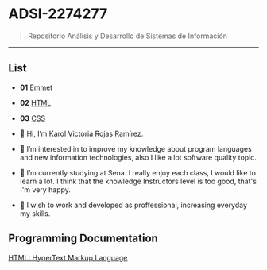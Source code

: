# ADSI-2274277

> Repositorio Análisis y Desarrollo de Sistemas de Información
---
## List

- **01** [Emmet](01-Emmet/)
- **02** [HTML](02-HTML/)
- **03** [CSS](01-CSS/)

- 👋 Hi, I’m Karol Victoria Rojas Ramírez.
- 👀 I’m interested in to improve my knowledge about program languages and new information technologies, also I like a lot software quality topic.
- 🌱 I’m currently studying at Sena. I really enjoy each class, I would like to learn a lot. I think that the knowledge Instructors level is too good, that's I'm very happy. 
- 💞️ I wish to work and developed as proffessional, increasing everyday my skills.

## Programming Documentation
[HTML: HyperText Markup Language](https://devdocs.io/html//)


